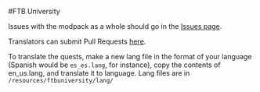 #FTB University

Issues with the modpack as a whole should go in the [Issues page](https://github.com/FTBTeam/FTB-University/issues).

Translators can submit Pull Requests [here](https://github.com/FTBTeam/FTB-University/pulls).

To translate the quests, make a new lang file in the format of your language (Spanish would be `es_es.lang`, for instance), copy the contents of en_us.lang, and translate it to language. Lang files are in `/resources/ftbuniversity/lang/`